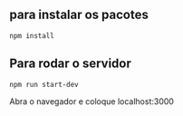 ## para instalar os pacotes 

`npm install`

## Para rodar o servidor

`npm run start-dev`

Abra o navegador e coloque localhost:3000